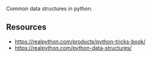 Common data structures in python.

## Resources

* https://realpython.com/products/python-tricks-book/
* https://realpython.com/python-data-structures/
